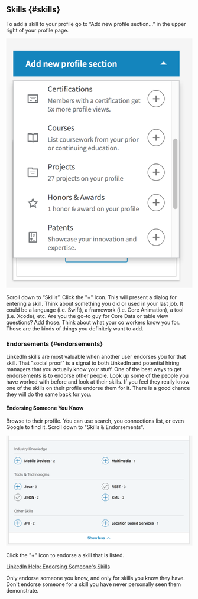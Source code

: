 ## Skills {#skills}

To add a skill to your profile go to “Add new profile section…” in the upper right of your profile page. 

![Add New Profile Section](images/addprofilesection.png)

Scroll down to “Skills”. Click the "+" icon. This will present a dialog for entering a skill. Think about something you did or used in your last job. It could be a language (i.e. Swift), a framework (i.e. Core Animation), a tool (i.e. Xcode), etc. Are you the go-to guy for Core Data or table view questions? Add those. Think about what your co workers know you for. Those are the kinds of things you definitely want to add.

### Endorsements {#endorsements}
LinkedIn skills are most valuable when another user endorses you for that skill. That "social proof" is a signal to both LinkedIn and potential hiring managers that you actually know your stuff. One of the best ways to get endorsements is to endorse other people. Look up some of the people you have worked with before and look at their skills. If you feel they really know one of the skills on their profile endorse them for it. There is a good chance they will do the same back for you.

#### Endorsing Someone You Know

Browse to their profile. You can use search, you connections list, or even Google to find it.
Scroll down to "Skills & Endorsements". 

![A Connection's Skills Ready to be Endorsed](images/profileEndorseSkill.png)

Click the "+" icon to endorse a skill that is listed.

[LinkedIn Help: Endorsing Someone's Skills](https://www.linkedin.com/help/linkedin/answer/33196/endorsing-someone-s-skills)

Only endorse someone you know, and only for skills you know they have. Don't endorse someone for a skill you have never personally seen them demonstrate.